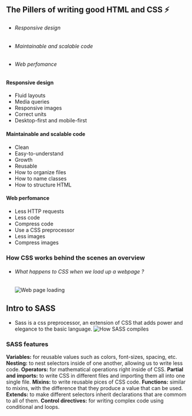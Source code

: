 ## The Pillers of writing good HTML and CSS ⚡️

  - ###### Responsive design
  - ###### Maintainable and scalable code
  - ###### Web perfomance

  #### Responsive design 
  - Fluid layouts
  - Media queries
  - Responsive images
  - Correct units
  - Desktop-first and mobile-first

  #### Maintainable and scalable code
  - Clean
  - Easy-to-understand
  - Growth
  - Reusable
  - How to organize files
  - How to name classes
  - How to structure HTML
  #### Web perfomance
  - Less HTTP requests
  - Less code
  - Compress code
  - Use a CSS preprocessor
  - Less images
  - Compress images

### How CSS works behind the scenes an overview

 - ###### What happens to CSS when we load up a webpage ?
   ![Web page loading](https://i.ibb.co/7J28zhX/Screenshot-from-2023-09-19-18-05-37.png)  


## Intro to SASS 

  - Sass is a css preprocessor, an extension of CSS that adds power and elegance to the basic language.
  ![How SASS compiles](https://i.ibb.co/T2zdqyJ/Screenshot-from-2023-09-19-20-22-46.png)  


  ### SASS features
  **Variables:** for reusable values such as colors, font-sizes, spacing, etc.
  **Nesting:** to nest selectors inside of one another, allowing us to write less code.
  **Operators:** for mathematical operations right inside of CSS.
  **Partial and imports:** to write CSS in different files and importing them all into one single file.
  **Mixins:** to write reusable pices of CSS code.
  **Functions:** similar to mixins, with the difference that they produce a value that can be used.
  **Extends:** to make different selectors inherit declarations that are commom to all of them.
  **Control directives:** for writing complex code using conditional and loops.